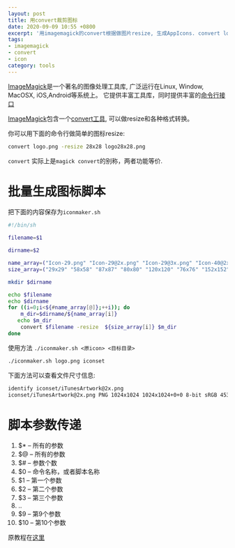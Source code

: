 ```yaml
---
layout: post
title: 用convert裁剪图标
date: 2020-09-09 10:55 +0800
excerpt: '用imagemagick的convert根据做图片resize, 生成AppIcons. convert logo.png -resize 28x28 logo28x28.png'
tags:
- imagemagick
- convert
- icon
category: tools
---
```

[ImageMagick](https://imagemagick.org/)是一个著名的图像处理工具库, 广泛运行在Linux, Window, MacOSX, iOS,Android等系统上。
它提供丰富工具库，同时提供丰富的[命令行接口](https://imagemagick.org/script/command-line-processing.php)


[ImageMagick](https://imagemagick.org/)包含一个[convert工具](https://imagemagick.org/script/convert.php), 可以做resize和各种格式转换。


你可以用下面的命令行做简单的图标resize:

~~~sh
convert logo.png -resize 28x28 logo28x28.png
~~~


`convert` 实际上是`magick convert`的别称，两者功能等价.


# 批量生成图标脚本

把下面的内容保存为`iconmaker.sh`
~~~sh
#!/bin/sh

filename=$1

dirname=$2

name_array=("Icon-29.png" "Icon-29@2x.png" "Icon-29@3x.png" "Icon-40@2x.png" "Icon-40@3x.png" "Icon-76.png" "Icon-76@2x.png" "Icon-60@2x.png" "Icon-60@3x.png" "iTunesArtwork.png" "iTunesArtwork@2x.png")
size_array=("29x29" "58x58" "87x87" "80x80" "120x120" "76x76" "152x152" "120x120" "180x180" "512x512" "1024x1024")

mkdir $dirname

echo $filename
echo $dirname
for ((i=0;i<${#name_array[@]};++i)); do
    m_dir=$dirname/${name_array[i]}
   echo $m_dir
    convert $filename -resize  ${size_array[i]} $m_dir
done
~~~

使用方法 `./iconmaker.sh <原icon> <目标目录>`
~~~sh
./iconmaker.sh logo.png iconset
~~~

下面方法可以查看文件尺寸信息: 

~~~sh
identify iconset/iTunesArtwork@2x.png
iconset/iTunesArtwork@2x.png PNG 1024x1024 1024x1024+0+0 8-bit sRGB 453198B 0.000u 0:00.000
~~~

# 脚本参数传递

1. $* – 所有的参数
1. $@ – 所有的参数
1. $# – 参数个数
1. $0 – 命令名称，或者脚本名称
1. $1 – 第一个参数
1. $2 – 第二个参数
1. $3 – 第三个参数
1. ..
1. $9 – 第9个参数
1. $10 – 第10个参数

原教程在[这里](https://tecadmin.net/pass-command-line-arguments-in-shell-script/)